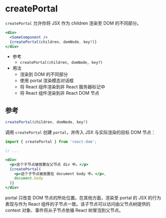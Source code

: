# createPortal
`createPortal` 允许你将 JSX 作为 children 渲染至 DOM 的不同部分。

```jsx
<div>
  <SomeComponent />
  {createPortal(children, domNode, key?)}
</div>
```

+ 参考
  + `createPortal(children, domNode, key?)`
+ 用法
  + 渲染到 DOM 的不同部分
  + 使用 portal 渲染模态对话框
  + 将 React 组件渲染到非 React 服务器标记中
  + 将 React 组件渲染到非 React DOM 节点

## 参考 

```jsx
createPortal(children, domNode, key?) 
```

调用 `createPortal` 创建 `portal`，并传入 JSX 与实际渲染的目标 DOM 节点：

```jsx
import { createPortal } from 'react-dom';

// ...

<div>
  <p>这个子节点被放置在父节点 div 中。</p>
  {createPortal(
    <p>这个子节点被放置在 document body 中。</p>,
    document.body
  )}
</div>
```

portal 只改变 DOM 节点的所处位置。在其他方面，渲染至 portal 的 JSX 的行为表现与作为 React 组件的子节点一致。该子节点可以访问由父节点树提供的 context 对象、事件将从子节点依循 React 树冒泡到父节点。